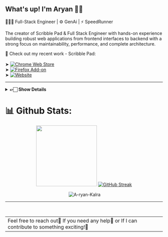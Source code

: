 ## What's up!  I'm Aryan 👋🏻
👩🏻‍💻 Full-Stack Engineer  | ⚙️ GenAi | ⚡ SpeedRunner


<!-- <p align="left"> <img src="https://komarev.com/ghpvc/?username=A-ryan-Kalra&label=Profile%20views&color=0e75b6&style=flat" alt="A-ryan-Kalra" /> </p>
 -->

The creator of Scribble Pad & Full Stack Engineer with hands-on experience building robust web applications from frontend interfaces to backend with a strong focus on maintainability, performance, and complete architecture.

🔗 Check out my recent work - Scribble Pad: <br/>
<br/>
➤ [![Chrome Web Store](https://img.shields.io/badge/Chrome%20Web%20Store-redirect?style=plastic&logo=googlechrome&logoColor=white&color=4285F4)](https://chromewebstore.google.com/detail/scribble-pad/mjikafmehojamcedemookbjjnhpciehm?utm_source=item-share-cb) <br/> ➤ [![Firefox Add-on](https://img.shields.io/badge/Firefox%20Add--on-redirect?style=plastic&logo=firefoxbrowser&logoColor=white&color=FF7139)](https://addons.mozilla.org/en-US/firefox/addon/scribble-pad/) <br/> ➤ [![Website](https://img.shields.io/badge/Website-redirect?style=plastic&logo=htmx&logoColor=orange&color=983ee8)](https://scribble-pad-fun.vercel.app/)
<br/>
 

<hr/>

<details>
  <summary> <strong>👉🏻 Show Details </strong></summary>

## 💻  Tech Stacks:

## Programming Languages

![JavaScript](https://img.shields.io/badge/javascript-%23323330.svg?style=plastic&logo=javascript&logoColor=%23F7DF1E) ![TypeScript](https://img.shields.io/badge/typescript-%23007ACC.svg?style=plastic&logo=typescript&logoColor=white) ![Python](https://img.shields.io/badge/python-%23323330?style=plastic&logo=python&logoColor=3776AB)  ![Go](https://img.shields.io/badge/go-%2300ADD8.svg?style=plastic&logo=go&logoColor=white) ![Java](https://img.shields.io/badge/java-%23ED8B00.svg?style=plastic&logo=openjdk&logoColor=white)


## Gen AI

![LangChain](https://img.shields.io/badge/LangChain-%23323330?style=plastic&logo=langchain&logoColor=%1E1F1F) ![LangGraph](https://img.shields.io/badge/LangGraph-%23323330?style=plastic&logo=langgraph&logoColor=%1E1F1F) ![HuggingFace](https://img.shields.io/badge/HuggingFace-%23323330?style=plastic&logo=huggingface&logoColor=%1E1F1F) ![groq](https://img.shields.io/badge/groq-%23ED8B00.svg?style=plastic&logo=groq&logoColor=white) ![Pinecone](https://img.shields.io/badge/Pinecone-%23323330?style=plastic&logo=pinecone&logoColor=%1E1F1F)

## Web Technologies
![HTML5](https://img.shields.io/badge/html5-%23E34F26.svg?style=flat&logo=html5&logoColor=white) ![CSS3](https://img.shields.io/badge/css3-%231572B6.svg?style=plastic&logo=css3&logoColor=white) ![GraphQL](https://img.shields.io/badge/-GraphQL-E10098?style=plastic&logo=graphql&logoColor=white) ![Markdown](https://img.shields.io/badge/markdown-%23000000.svg?style=plastic&logo=markdown&logoColor=white) ![Socket.IO](https://img.shields.io/badge/Socket.IO-%23010101.svg?style=plastic&logo=socket.io&logoColor=white)



## Frameworks & Libraries
![React](https://img.shields.io/badge/react-%2320232a.svg?style=plastic&logo=react&logoColor=%2361DAFB) ![Next JS](https://img.shields.io/badge/Next-black?style=plastic&logo=next.js&logoColor=white) ![Express.js](https://img.shields.io/badge/express.js-%23404d59.svg?style=plastic&logo=express&logoColor=%2361DAFB) ![FastAPI](https://img.shields.io/badge/FastAPI-005571?style=plastic&logo=fastapi) ![NestJS](https://img.shields.io/badge/nestjs-%23E0234E.svg?style=plastic&logo=nestjs&logoColor=white)


## Cloud & DevOps
![AWS](https://img.shields.io/badge/AWS-%23FF9900.svg?style=plastic&logo=amazon-aws&logoColor=white) ![Firebase](https://img.shields.io/badge/firebase-%23039BE5.svg?style=plastic&logo=firebase) ![Vercel](https://img.shields.io/badge/vercel-%23000000.svg?style=plastic&logo=vercel&logoColor=white) ![Netlify](https://img.shields.io/badge/netlify-%23000000.svg?style=plastic&logo=netlify&logoColor=#00C7B7) ![Docker](https://img.shields.io/badge/docker-%230db7ed.svg?style=plastic&logo=docker&logoColor=white)

## Databases
![MongoDB](https://img.shields.io/badge/MongoDB-%234ea94b.svg?style=plastic&logo=mongodb&logoColor=white) ![Postgres](https://img.shields.io/badge/postgres-%23316192.svg?style=plastic&logo=postgresql&logoColor=white) ![MySQL](https://img.shields.io/badge/mysql-4479A1.svg?style=plastic&logo=mysql&logoColor=white)

<br/>

</details>



# 📊 Github Stats:

<div align="center">
<img height="194em" src="https://github-readme-stats.vercel.app/api/top-langs/?username=A-ryan-Kalra&layout=compact&langs_count=7&theme=radical"/>
<a href="https://git.io/streak-stats"><img src="https://github-readme-streak-stats.herokuapp.com?user=A-ryan-Kalra&theme=radical" alt="GitHub Streak" /></a>

<p>&nbsp;<img align="center" src="https://github-readme-stats.vercel.app/api?username=A-ryan-Kalra&show_icons=true&locale=en&theme=radical" alt="A-ryan-Kalra" /></p>

</div>
<hr/>
<br/>
<div align="center">
<table><tr><td>Feel free to reach out📣 If you need any help🚨 or If I can contribute to something exciting!🚀</td></tr></table>
</div>


 

 
